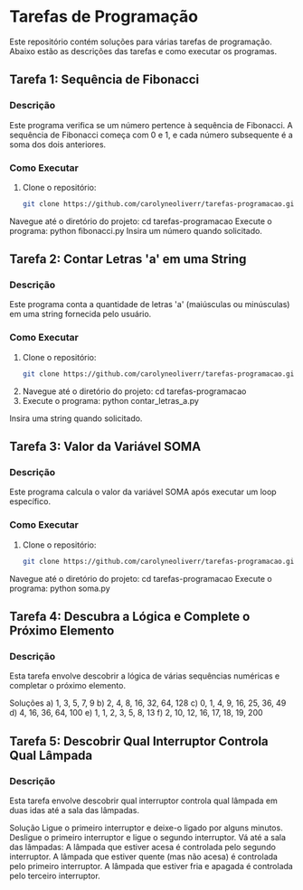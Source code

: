 # Tarefas de Programação

Este repositório contém soluções para várias tarefas de programação. Abaixo estão as descrições das tarefas e como executar os programas.

## Tarefa 1: Sequência de Fibonacci

### Descrição
Este programa verifica se um número pertence à sequência de Fibonacci. A sequência de Fibonacci começa com 0 e 1, e cada número subsequente é a soma dos dois anteriores.

### Como Executar
1. Clone o repositório:
   ```sh
   git clone https://github.com/carolyneoliverr/tarefas-programacao.git
Navegue até o diretório do projeto:
cd tarefas-programacao
Execute o programa:
python fibonacci.py
Insira um número quando solicitado.

## Tarefa 2: Contar Letras 'a' em uma String
### Descrição
Este programa conta a quantidade de letras 'a' (maiúsculas ou minúsculas) em uma string fornecida pelo usuário.

### Como Executar
1. Clone o repositório:
   ```sh
   git clone https://github.com/carolyneoliverr/tarefas-programacao.git
2. Navegue até o diretório do projeto:
cd tarefas-programacao
3. Execute o programa: 
python contar_letras_a.py


Insira uma string quando solicitado.


## Tarefa 3: Valor da Variável SOMA
### Descrição
Este programa calcula o valor da variável SOMA após executar um loop específico.

### Como Executar
1. Clone o repositório:
   ```sh
   git clone https://github.com/carolyneoliverr/tarefas-programacao.git
Navegue até o diretório do projeto:
cd tarefas-programacao
Execute o programa:
python soma.py


## Tarefa 4: Descubra a Lógica e Complete o Próximo Elemento
### Descrição
Esta tarefa envolve descobrir a lógica de várias sequências numéricas e completar o próximo elemento.

Soluções
a) 1, 3, 5, 7, 9
b) 2, 4, 8, 16, 32, 64, 128
c) 0, 1, 4, 9, 16, 25, 36, 49
d) 4, 16, 36, 64, 100
e) 1, 1, 2, 3, 5, 8, 13
f) 2, 10, 12, 16, 17, 18, 19, 200

## Tarefa 5: Descobrir Qual Interruptor Controla Qual Lâmpada
### Descrição
Esta tarefa envolve descobrir qual interruptor controla qual lâmpada em duas idas até a sala das lâmpadas.

Solução
Ligue o primeiro interruptor e deixe-o ligado por alguns minutos.
Desligue o primeiro interruptor e ligue o segundo interruptor.
Vá até a sala das lâmpadas:
A lâmpada que estiver acesa é controlada pelo segundo interruptor.
A lâmpada que estiver quente (mas não acesa) é controlada pelo primeiro interruptor.
A lâmpada que estiver fria e apagada é controlada pelo terceiro interruptor.
